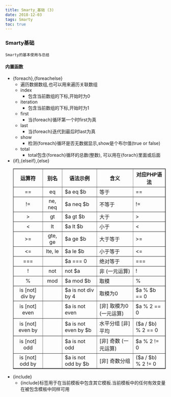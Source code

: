 ```yaml
---
title: Smarty_基础 (3)
date: 2018-12-03
tags: Smarty
toc: true
---
```


### Smarty基础
    Smarty的基本使用与总结

<!-- more -->

#### 内置函数
- {foreach},{foreachelse}
    * 遍历数据数组,也可以用来遍历关联数组
    * index
        * 包含当前数组的下标,开始时为0
    * iteration
        * 包含当前数组的下标,开始时为1
    * first
        * 当{foreach}循环第一个时first为真
    * last
        * 当{foreach}迭代到最后时last为真
    * show
        * 检测{foreach}循环是否无数据显示,show是个布尔值(true or false)
    * total
        * total包含{foreach}循环的总数(整数), 可以用在{forach}里面或后面
- {if},{elseif},{else}
    <table border="1"><colgroup><col align="center"><col align="center"><col><col><col></colgroup><thead><tr><th align="center">运算符</th><th align="center">别名</th><th>语法示例</th><th>含义</th><th>对应PHP语法</th></tr></thead><tbody><tr><td align="center">==</td><td align="center">eq</td><td>$a eq $b</td><td>等于</td><td>==</td></tr><tr><td align="center">!=</td><td align="center">ne, neq</td><td>$a neq $b</td><td>不等于</td><td>!=</td></tr><tr><td align="center">&gt;</td><td align="center">gt</td><td>$a gt $b</td><td>大于</td><td>&gt;</td></tr><tr><td align="center">&lt;</td><td align="center">lt</td><td>$a lt $b</td><td>小于</td><td>&lt;</td></tr><tr><td align="center">&gt;=</td><td align="center">gte, ge</td><td>$a ge $b</td><td>大于等于</td><td>&gt;=</td></tr><tr><td align="center">&lt;=</td><td align="center">lte, le</td><td>$a le $b</td><td>小于等于</td><td>&lt;=</td></tr><tr><td align="center">===</td><td align="center">&nbsp;</td><td>$a === 0</td><td>绝对等于</td><td>===</td></tr><tr><td align="center">!</td><td align="center">not</td><td>not $a</td><td>非 (一元运算)</td><td>!</td></tr><tr><td align="center">%</td><td align="center">mod</td><td>$a mod $b</td><td>取模</td><td>%</td></tr><tr><td align="center">is [not] div by</td><td align="center">&nbsp;</td><td>$a is not div by 4</td><td>取模为0</td><td>$a % $b == 0</td></tr><tr><td align="center">is [not] even</td><td align="center">&nbsp;</td><td>$a is not even</td><td>[非] 取模为0 (一元运算)</td><td>$a % 2 == 0</td></tr><tr><td align="center">is [not] even by</td><td align="center">&nbsp;</td><td>$a is not even by $b</td><td>水平分组 [非] 平均</td><td>($a / $b) % 2 == 0</td></tr><tr><td align="center">is [not] odd</td><td align="center">&nbsp;</td><td>$a is not odd</td><td>[非] 奇数 (一元运算)</td><td>$a % 2 != 0</td></tr><tr><td align="center">is [not] odd by</td><td align="center">&nbsp;</td><td>$a is not odd by $b</td><td>[非] 奇数分组</td><td>($a / $b) % 2 != 0</td></tr></tbody></table>
- {include}
    * {include}标签用于在当前模板中包含其它模板.当前模板中的任何有效变量在被包含模板中同样可用

